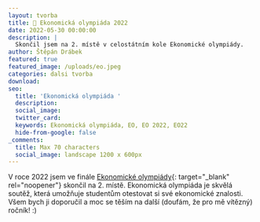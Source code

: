 ```yaml
---
layout: tvorba
title: 🥈 Ekonomická olympiáda 2022
date: 2022-05-30 00:00:00
description: |
  Skončil jsem na 2. místě v celostátním kole Ekonomické olympiády.
author: Štěpán Drábek
featured: true
featured_image: /uploads/eo.jpeg
categories: dalsi tvorba
download:
seo:
  title: 'Ekonomická olympiáda '
  description:
  social_image:
  twitter_card:
  keywords: Ekonomická olympiáda, EO, EO 2022, EO22
  hide-from-google: false
_comments:
  title: Max 70 characters
  social_image: landscape 1200 x 600px
---
```


V roce 2022 jsem ve finále [Ekonomické olympiády](https://ekonomickaolympiada.cz/eo-pro-zs/o-soutezi/){: target="_blank" rel="noopener"} skončil na 2. místě. Ekonomická olympiáda je skvělá soutěž, která umožňuje studentům otestovat si své ekonomické znalosti. Všem bych ji doporučil a moc se těším na další (doufám, že pro mě vítězný) ročník\! :)
